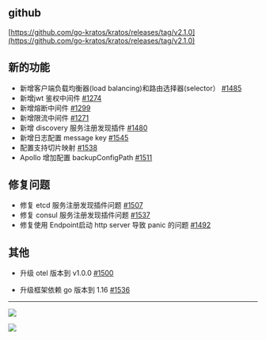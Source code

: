 ## github

[https://github.com/go-kratos/kratos/releases/tag/v2.1.0](https://github.com/go-kratos/kratos/releases/tag/v2.1.0)

## 新的功能

- 新增客户端负载均衡器(load balancing)和路由选择器(selector） [#1485](https://github.com/go-kratos/kratos/pull/1485)
- 新增jwt 鉴权中间件 [#1274](https://github.com/go-kratos/kratos/pull/1274)
- 新增熔断中间件 [#1299](https://github.com/go-kratos/kratos/pull/1299)
- 新增限流中间件 [#1271](https://github.com/go-kratos/kratos/pull/1271)
- 新增 discovery 服务注册发现插件 [#1480](https://github.com/go-kratos/kratos/pull/1480)
- 新增日志配置 message key [#1545](https://github.com/go-kratos/kratos/pull/1545)
- 配置支持切片映射 [#1538](https://github.com/go-kratos/kratos/pull/1538)
- Apollo 增加配置 backupConfigPath [#1511](https://github.com/go-kratos/kratos/pull/1511)

## 修复问题

- 修复 etcd 服务注册发现插件问题 [#1507](https://github.com/go-kratos/kratos/pull/1507)
- 修复 consul 服务注册发现插件问题 [#1537](https://github.com/go-kratos/kratos/pull/1537)
- 修复使用 Endpoint启动 http server 导致 panic 的问题 [#1492](https://github.com/go-kratos/kratos/pull/1492)

## 其他

- 升级 otel 版本到 v1.0.0 [#1500](https://github.com/go-kratos/kratos/pull/1500)

- 升级框架依赖 go 版本到 1.16 [#1536](https://github.com/go-kratos/kratos/pull/1536)

  
---

![](https://img2020.cnblogs.com/blog/2344773/202109/2344773-20210902225224456-315933124.png)

![](https://img2020.cnblogs.com/blog/2344773/202109/2344773-20210902225203602-1750987546.gif)
